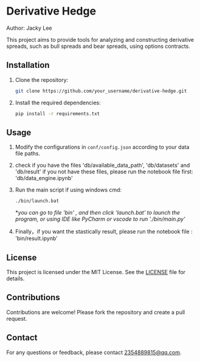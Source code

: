 # Derivative Hedge

Author: Jacky Lee

This project aims to provide tools for analyzing and constructing derivative spreads, such as bull spreads and bear spreads, using options contracts.

## Installation

1. Clone the repository:
  
   ```bash
   git clone https://github.com/your_username/derivative-hedge.git
   ```
  
2. Install the required dependencies:
  
   ```bash
   pip install -r requirements.txt
   ```

## Usage

1. Modify the configurations in `conf/config.json` according to your data file paths.
  
2. check if you have the files 'db/available_data_path', 'db/datasets' and 'db/result'
   if you not have these files, please run the notebook file first: 'db/data_engine.ipynb'
  
3. Run the main script if using windows cmd:
  
   ```bash
   ./bin/launch.bat
   ```
  
   **you can go to file 'bin' , and then click 'launch.bat' to launch the program, or using IDE like PyCharm or vscode to run './bin/main.py'*
  
4. Finally，if you want the stastically result, please run the notebook file : 'bin/result.ipynb'

## License

This project is licensed under the MIT License. See the [LICENSE](LICENSE) file for details.

## Contributions

Contributions are welcome! Please fork the repository and create a pull request.

## Contact

For any questions or feedback, please contact [2354889815@qq.com](mailto:your_email@example.com).
